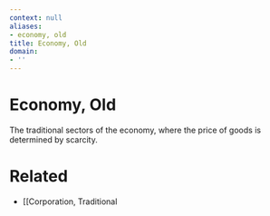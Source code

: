 ```yaml
---
context: null
aliases:
- economy, old
title: Economy, Old
domain:
- ''
---
```


# Economy, Old

The traditional sectors of the economy, where the price of goods is determined by scarcity.

# Related

- [[Corporation, Traditional
